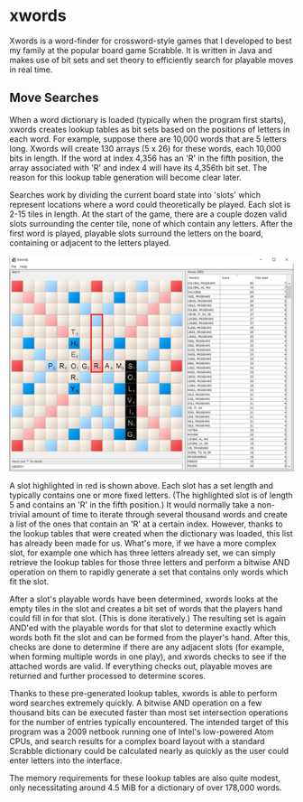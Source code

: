 # xwords
Xwords is a word-finder for crossword-style games that I developed to best my
family at the popular board game Scrabble.  It is written in Java and makes use
of bit sets and set theory to efficiently search for playable moves in real
time.

## Move Searches
When a word dictionary is loaded (typically when the program first starts),
xwords creates lookup tables as bit sets based on the positions of letters in
each word.  For example, suppose there are 10,000 words that are 5 letters
long.  Xwords will create 130 arrays (5 x 26) for these words, each 10,000 bits
in length.  If the word at index 4,356 has an 'R' in the fifth position, the
array associated with 'R' and index 4 will have its 4,356th bit set.  The
reason for this lookup table generation will become clear later.

Searches work by dividing the current board state into 'slots' which represent
locations where a word could theoretically be played.  Each slot is 2-15 tiles
in length.  At the start of the game, there are a couple dozen valid slots
surrounding the center tile, none of which contain any letters.  After the
first word is played, playable slots surround the letters on the board,
containing or adjacent to the letters played.

![Example of a slot, highlighted](/xwords-slot.png)

A slot highlighted in red is shown above.  Each slot has a set length and
typically contains one or more fixed letters.  (The highlighted slot is of
length 5 and contains an 'R' in the fifth position.)  It would normally take a
non-trivial amount of time to iterate through several thousand words and create
a list of the ones that contain an 'R' at a certain index.  However, thanks to
the lookup tables that were created when the dictionary was loaded, this list
has already been made for us.  What's more, if we have a more complex slot, for
example one which has three letters already set, we can simply retrieve the
lookup tables for those three letters and perform a bitwise AND operation on
them to rapidly generate a set that contains only words which fit the slot.

After a slot's playable words have been determined, xwords looks at the empty
tiles in the slot and creates a bit set of words that the players hand could
fill in for that slot.  (This is done iteratively.)  The resulting set is again
AND'ed with the playable words for that slot to determine exactly which words
both fit the slot and can be formed from the player's hand.  After this, checks
are done to determine if there are any adjacent slots (for example, when
forming multiple words in one play), and xwords checks to see if the attached
words are valid.  If everything checks out, playable moves are returned and
further processed to determine scores.

Thanks to these pre-generated lookup tables, xwords is able to perform word
searches extremely quickly.  A bitwise AND operation on a few thousand bits can
be executed faster than most set intersection operations for the number of
entries typically encountered.  The intended target of this program was a 2009
netbook running one of Intel's low-powered Atom CPUs, and search results for
a complex board layout with a standard Scrabble dictionary could be calculated
nearly as quickly as the user could enter letters into the interface.

The memory requirements for these lookup tables are also quite modest, only
necessitating around 4.5 MiB for a dictionary of over 178,000 words.
